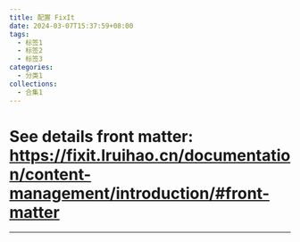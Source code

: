 ```yaml
---
title: 配置 FixIt
date: 2024-03-07T15:37:59+08:00
tags:
  - 标签1
  - 标签2
  - 标签3
categories:
  - 分类1
collections:
  - 合集1
---
```


# See details front matter: https://fixit.lruihao.cn/documentation/content-management/introduction/#front-matter
---

<!--more-->
